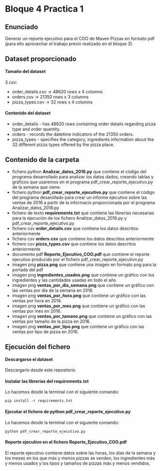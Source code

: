 # Bloque 4 Practica 1
## Enunciado
Generar un reporte ejecutivo para el COO de Maven Pizzas en formato pdf (para ello aprovechar el trabajo previo realizado en el bloque 3).

## Dataset proporcionado
#### Tamaño del dataset
3 csv:
- order_details.csv -> 48620 rows x 4 columns
- orders.csv -> 21350 rows x 3 columns
- pizza_types.csv -> 32 rows x 4 columns

#### Contenido del dataset
- order_details - has 48620 rows containing order details regarding pizza type and order quantity.
- orders - records the datetime indicators of the 21350 orders.
- pizza_types - specifies the category, ingredients information about the 32 different pizza types offered by the pizza place.
## Contenido de la carpeta
- fichero python **Analizar_datos_2016.py** que contiene el código del programa desarrollado para analizar los datos dados, creando tablas y gráficos que usaremos en el programa pdf_crear_reporte_ejecutivo.py
  de la semana que viene.
- fichero python **pdf_crear_reporte_ejecutivo.py** que contiene el código del programa desarollado para crear un informe ejecutivo sobre las ventas de 2016 a partir de la informacio proporcionada por el programa Analizar_datos_2016.py
- fichero de texto **requirements.txt** que contiene las librerias necesarias para la ejecución de los fichero Analizar_datos_2016.py y pdf_crear_reporte_ejecutivo.py
- fichero csv **order_details.csv** que contiene los datos descritos anteriormente
- fichero csv **orders.csv** que contiene los datos descritos anteriormente
- fichero csv **pizza_types.csv** que contiene los datos descritos anteriormente
- documento pdf **Reporte_Ejecutivo_COO.pdf** que contiene el reporte ejecutivo producido por el fichero pdf_crear_reporte_ejecutivo.py
- imagen png **pizza.png** que contiene una imagen en formato png para la portada del pdf
- imagen png **ingredientes_usados.png** que contiene un gráfico con los ingredientes y las cantidades usadas en todo el año
- imagen png **ventas_por_dia_semana.png** que contiene un gráfico con las ventas por día de la semana en 2016.
- imagen png **ventas_por_hora.png** que contiene un gráfico con las ventas por hora en 2016.
- imagen png **ventas_por_mes.png** que contiene un gráfico con las ventas por mes en 2016.
- imagen png **ventas_por_tamano.png** que contiene un gráfico con las ventas por tamaño de la pizza en 2016.
- imagen png **ventas_por_tipo.png** que contiene un gráfico con las ventas por tipo de pizza en 2016.
## Ejecución del fichero
#### Descargarse el dataset
Descargarlo desde este repositorio
#### Instalar las librerías del requirements.txt
Lo hacemos desde la terminal con el siguiente comando:

`pip install -r requirements.txt`
#### Ejecutar el fichero de python pdf_crear_reporte_ejecutivo.py
Lo hacemos desde la terminal con el siguiente comando:

`python pdf_crear_reporte_ejecutivo.py`
#### Reporte ejecutivo en el fichero Reporte_Ejecutivo_COO.pdf
El reporte ejecutivo contiene datos sobre las horas, los días de la semana y los meses en los que más y menos pizzas se venden, los ingredientes más y menos usados y los tipos y tamaños de pizzas más y menos vendidos.
